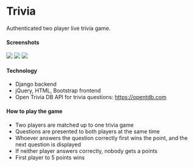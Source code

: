 # Trivia
Authenticated two player live trivia game. 

#### Screenshots
![](https://i.imgur.com/WGW4fwt.png)
![](https://i.imgur.com/ex7CCo3.png)
![](https://i.imgur.com/zI1Ov9d.png)

#### Technology

* Django backend
* jQuery, HTML, Bootstrap frontend
* Open Trivia DB API for trivia questions: https://opentdb.com

#### How to play the game
* Two players are matched up to one trivia game
* Questions are presented to both players at the same time
* Whoever answers the question correctly first wins the point, and the next question is displayed
* If neither player answers correctly, nobody gets a points
* First player to 5 points wins
